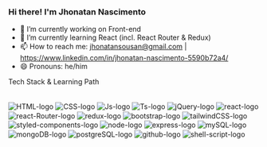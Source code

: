 ### Hi there! I'm Jhonatan Nascimento

- 🔭 I’m currently working on Front-end
- 🌱 I’m currently learning React (incl. React Router & Redux)
- 📫 How to reach me: jhonatansousan@gmail.com | https://www.linkedin.com/in/jhonatan-nascimento-5590b72a4/
- 😄 Pronouns: he/him

Tech Stack & Learning Path
<div style="display: inline_block"><br>
  <img align="center" alt="HTML-logo" src="https://img.shields.io/badge/HTML5-E34F26?style=for-the-badge&logo=html5&logoColor=white">
  <img align="center" alt="CSS-logo" src="https://img.shields.io/badge/CSS3-1572B6?style=for-the-badge&logo=css3&logoColor=white">
  <img align="center" alt="Js-logo" src="https://img.shields.io/badge/JavaScript-F7DF1E?style=for-the-badge&logo=javascript&logoColor=black">
  <img align="center" alt="Ts-logo" src="https://img.shields.io/badge/TypeScript-007ACC?style=for-the-badge&logo=typescript&logoColor=white">
  <img align="center" alt="jQuery-logo" src="https://img.shields.io/badge/jQuery-0769AD?style=for-the-badge&logo=jquery&logoColor=white">
  <img align="center" alt="react-logo" src="https://img.shields.io/badge/React-20232A?style=for-the-badge&logo=react&logoColor=61DAFB">
  <img align="center" alt="react-Router-logo" src="https://img.shields.io/badge/React_Router-CA4245?style=for-the-badge&logo=react-router&logoColor=white">
  <img align="center" alt="redux-logo" src="	https://img.shields.io/badge/Redux-593D88?style=for-the-badge&logo=redux&logoColor=white">
  <img align="center" alt="bootstrap-logo" src="https://img.shields.io/badge/Bootstrap-563D7C?style=for-the-badge&logo=bootstrap&logoColor=white">
  <img align="center" alt="tailwindCSS-logo" src="https://img.shields.io/badge/Tailwind_CSS-38B2AC?style=for-the-badge&logo=tailwind-css&logoColor=white">
  <img align="center" alt="styled-components-logo" src="https://img.shields.io/badge/styled--components-DB7093?style=for-the-badge&logo=styled-components&logoColor=white">
  <img align="center" alt="node-logo" src="https://img.shields.io/badge/Node.js-43853D?style=for-the-badge&logo=node.js&logoColor=white">
  <img align="center" alt="express-logo" src="https://img.shields.io/badge/Express.js-404D59?style=for-the-badge">
  <img align="center" alt="mySQL-logo" src="https://img.shields.io/badge/MySQL-00000F?style=for-the-badge&logo=mysql&logoColor=white">
  <img align="center" alt="mongoDB-logo" src="https://img.shields.io/badge/MongoDB-4EA94B?style=for-the-badge&logo=mongodb&logoColor=white">
  <img align="center" alt="postgreSQL-logo" src="https://img.shields.io/badge/PostgreSQL-316192?style=for-the-badge&logo=postgresql&logoColor=white">
  <img align="center" alt="github-logo" src="https://img.shields.io/badge/GitHub-100000?style=for-the-badge&logo=github&logoColor=white">
  <img align="center" alt="shell-script-logo" src="https://img.shields.io/badge/Shell_Script-121011?style=for-the-badge&logo=gnu-bash&logoColor=white">
</div>
  
  ##
 
